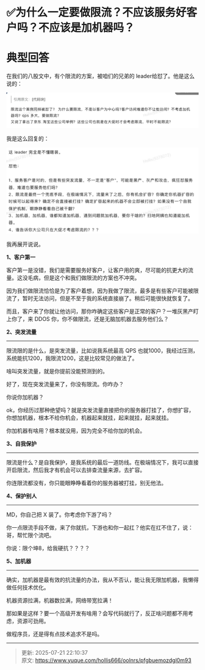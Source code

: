 # ✅为什么一定要做限流？不应该服务好客户吗？不应该是加机器吗？

# 典型回答


在我们的八股文中，有个限流的方案，被咱们的兄弟的 leader给怼了。他是这么说的：



![1721396002738-9f2ffef4-69fa-4d47-953d-c69e5dd3d721.png](./img/_LS0t9vSk8si6Ms8/1721396002738-9f2ffef4-69fa-4d47-953d-c69e5dd3d721-302863.png)



我是这么回复的：



![1721396020062-08234432-53a6-4dd8-8106-b3d7f55a02c2.png](./img/_LS0t9vSk8si6Ms8/1721396020062-08234432-53a6-4dd8-8106-b3d7f55a02c2-722485.png)



我再展开说说。



**1、客户第一**



客户第一是没错，我们是需要服务好客户，让客户用的爽，尽可能的抗更大的流量。这没毛病，但是这个和我们做限流的方案也不冲突。



因为我们做限流恰恰是为了客户着想，因为我做了限流，最多是有些客户可能被限流了，暂时无法访问，但是不至于我的系统直接崩了。稍后可能很快就恢复了。



而且，客户来了你就让他访问，那你咋确定这些客户是正常的客户？一堆灰黑产盯上你了，来 DDOS 你，你不做限流，还是无脑加机器去服务他们么？





**2、突发流量**

****

限流限的是什么，是突发流量，比如说我系统最高 QPS 也就1000，我经过压测，系统能抗1200，我限流1200，这是比较常见的做法了。



啥叫突发流量，就是你提前没能预测到的。



好了，现在突发流量来了，你没有限流。你咋办？



你说你加机器？



ok，你经历过那种绝望吗？就是突发流量直接把你的服务器打挂了，你想扩容，你想加机器，根本不给你机会，机器起来就挂，起来就挂，起来就挂。



你加机器有啥用？根本就没用，因为完全不给你加的机会。



**3、自我保护**

****

限流是什么？是自我保护，是我系统的最后一道防线。在极端情况下，我可以直接开启限流，然后我才有机会可以去排查流量来源，去扩容。



你连限流都没有，你只能眼睁睁看着你的服务器被打挂，别无他法。





**4、保护别人**

****

MD，你自己把 X 装了。你考虑你下游了吗？



你一点限流手段不做，来了你就抗，下游也和你一起扛？他实在扛不住了，说：哥，帮忙限个流吧。



你说：限个坤8，给我硬抗？？？？





**5、加机器**

****

确实，加机器是最有效的抗流量的办法，我从不否认，能让我无限加机器，我懒得做任何技术优化。



机器资源拉满，机器数拉满，网络带宽拉满！



那如果是这样？要一个高级开发有啥用？会写代码就行了，反正啥问题都不用考虑，资源可劲用。



做程序员，还是得有点技术追求不是吗。



****



> 更新: 2025-07-21 22:10:37  
> 原文: <https://www.yuque.com/hollis666/oolnrs/pfgbuemozdgl0m93>